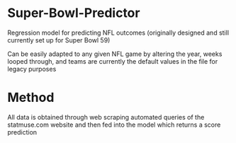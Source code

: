 # Super-Bowl-Predictor
Regression model for predicting NFL outcomes (originally designed and still currently set up for Super Bowl 59)

Can be easily adapted to any given NFL game by altering the year, weeks looped through, and teams are currently 
the default values in the file for legacy purposes

# Method
All data is obtained through web scraping automated queries of the statmuse.com website and then fed into the model
which returns a score prediction
